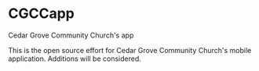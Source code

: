 CGCCapp
=======

Cedar Grove Community Church's app

This is the open source effort for Cedar Grove Community Church's mobile application. 
Additions will be considered. 
